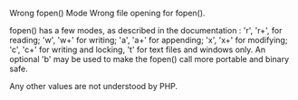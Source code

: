 Wrong fopen() Mode
Wrong file opening for fopen().

fopen() has a few modes, as described in the documentation : 'r', 'r+', for reading;  'w', 'w+' for writing; 'a', 'a+' for appending; 'x', 'x+' for modifying; 'c', 'c+' for writing and locking, 't' for text files and windows only.
An optional 'b' may be used to make the fopen() call more portable and binary safe. 

<?php

// open the file for reading, in binary mode
$fp = fopen('/tmp/php.txt', 'rb');

// New option e in PHP 7.0.16 and 7.1.2 (beware of compatibility)
$fp = fopen('/tmp/php.txt', 'rbe');

// Unknown option x
$fp = fopen('/tmp/php.txt', 'rbx');

?>

Any other values are not understood by PHP. 